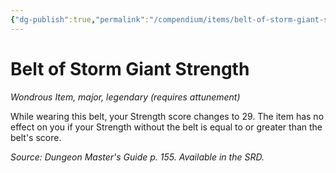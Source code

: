 ```yaml
---
{"dg-publish":true,"permalink":"/compendium/items/belt-of-storm-giant-strength/","tags":["compendium/src/5e/dmg","item/attunement/required","item/rarity/legendary","item/tier/major","item/wondrous"]}
---
```


# Belt of Storm Giant Strength
*Wondrous Item, major, legendary (requires attunement)*  


While wearing this belt, your Strength score changes to 29. The item has no effect on you if your Strength without the belt is equal to or greater than the belt's score.

*Source: Dungeon Master's Guide p. 155. Available in the SRD.*